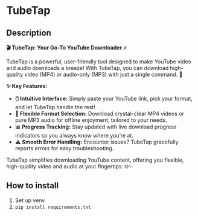 # TubeTap
## Description 

**🎬 TubeTap: Your Go-To YouTube Downloader 🎶**

TubeTap is a powerful, user-friendly tool designed to make YouTube video and audio downloads a breeze! With TubeTap, you can download high-quality video (MP4) or audio-only (MP3) with just a single command. 🎉

**✨ Key Features:**
- **🖱️ Intuitive Interface:** Simply paste your YouTube link, pick your format, and let TubeTap handle the rest!
- **🎥 Flexible Format Selection:** Download crystal-clear MP4 videos or pure MP3 audio for offline enjoyment, tailored to your needs.
- **📊 Progress Tracking:** Stay updated with live download progress indicators so you always know where you’re at.
- **⚠️ Smooth Error Handling:** Encounter issues? TubeTap gracefully reports errors for easy troubleshooting.

TubeTap simplifies downloading YouTube content, offering you flexible, high-quality video and audio at your fingertips. 🌐✨ 

## How to install
1. Set up venv
2. ```pip install requirements.txt```
